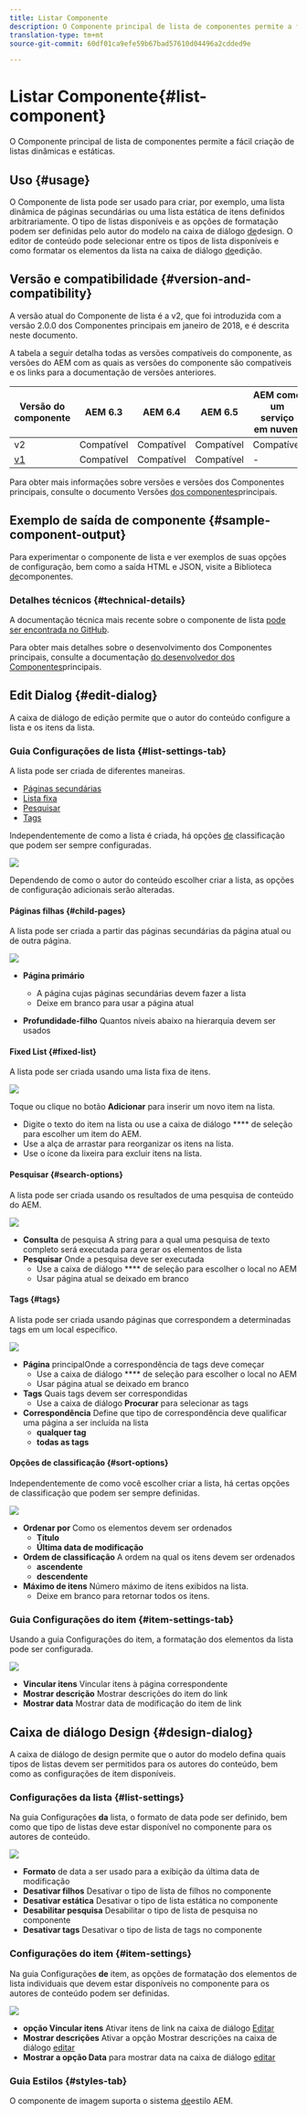 ```yaml
---
title: Listar Componente
description: O Componente principal de lista de componentes permite a fácil criação de listas dinâmicas e estáticas.
translation-type: tm+mt
source-git-commit: 60df01ca9efe59b67bad57610d04496a2cdded9e

---
```



# Listar Componente{#list-component}

O Componente principal de lista de componentes permite a fácil criação de listas dinâmicas e estáticas.

## Uso {#usage}

O Componente de lista pode ser usado para criar, por exemplo, uma lista dinâmica de páginas secundárias ou uma lista estática de itens definidos arbitrariamente. O tipo de listas disponíveis e as opções de formatação podem ser definidas pelo autor do modelo na caixa de diálogo [de](#design-dialog)design. O editor de conteúdo pode selecionar entre os tipos de lista disponíveis e como formatar os elementos da lista na caixa de diálogo [de](#edit-dialog)edição.

## Versão e compatibilidade {#version-and-compatibility}

A versão atual do Componente de lista é a v2, que foi introduzida com a versão 2.0.0 dos Componentes principais em janeiro de 2018, e é descrita neste documento.

A tabela a seguir detalha todas as versões compatíveis do componente, as versões do AEM com as quais as versões do componente são compatíveis e os links para a documentação de versões anteriores.

| Versão do componente | AEM 6.3 | AEM 6.4 | AEM 6.5 | AEM como um serviço em nuvem |
|--- |--- |--- |--- |---|
| v2 | Compatível | Compatível | Compatível | Compatível |
| [v1](list-v1.md) | Compatível | Compatível | Compatível | - |

Para obter mais informações sobre versões e versões dos Componentes principais, consulte o documento Versões [dos componentes](versions.md)principais.

## Exemplo de saída de componente {#sample-component-output}

Para experimentar o componente de lista e ver exemplos de suas opções de configuração, bem como a saída HTML e JSON, visite a Biblioteca [de](https://adobe.com/go/aem_cmp_library_list)componentes.

### Detalhes técnicos {#technical-details}

A documentação técnica mais recente sobre o componente de lista [pode ser encontrada no GitHub](https://adobe.com/go/aem_cmp_tech_list_v2).

Para obter mais detalhes sobre o desenvolvimento dos Componentes principais, consulte a documentação [do desenvolvedor dos Componentes](developing.md)principais.

## Edit Dialog {#edit-dialog}

A caixa de diálogo de edição permite que o autor do conteúdo configure a lista e os itens da lista.

### Guia Configurações de lista {#list-settings-tab}

A lista pode ser criada de diferentes maneiras.

* [Páginas secundárias](#child-pages)
* [Lista fixa](#fixed-list)
* [Pesquisar](#search-options)
* [Tags](#tags)

Independentemente de como a lista é criada, há opções [de](#sort-options) classificação que podem ser sempre configuradas.

![](assets/chlimage_1-38.png)

Dependendo de como o autor do conteúdo escolher criar a lista, as opções de configuração adicionais serão alteradas.

#### Páginas filhas {#child-pages}

A lista pode ser criada a partir das páginas secundárias da página atual ou de outra página.

![](assets/chlimage_1-39.png)

* **Página primário**
   * A página cujas páginas secundárias devem fazer a lista
   * Deixe em branco para usar a página atual

* **Profundidade-filho** Quantos níveis abaixo na hierarquia devem ser usados

#### Fixed List {#fixed-list}

A lista pode ser criada usando uma lista fixa de itens.

![](assets/chlimage_1-40.png)

Toque ou clique no botão **Adicionar** para inserir um novo item na lista.

* Digite o texto do item na lista ou use a caixa de diálogo **** de seleção para escolher um item do AEM.
* Use a alça de arrastar para reorganizar os itens na lista.
* Use o ícone da lixeira para excluir itens na lista.

#### Pesquisar {#search-options}

A lista pode ser criada usando os resultados de uma pesquisa de conteúdo do AEM.

![](assets/chlimage_1-41.png)

* **Consulta** de pesquisa A string para a qual uma pesquisa de texto completo será executada para gerar os elementos de lista
* **Pesquisar** Onde a pesquisa deve ser executada
   * Use a caixa de diálogo **** de seleção para escolher o local no AEM
   * Usar página atual se deixado em branco

#### Tags {#tags}

A lista pode ser criada usando páginas que correspondem a determinadas tags em um local específico.

![](assets/chlimage_1-42.png)

* **Página** principalOnde a correspondência de tags deve começar
   * Use a caixa de diálogo **** de seleção para escolher o local no AEM
   * Usar página atual se deixado em branco
* **Tags** Quais tags devem ser correspondidas
   * Use a caixa de diálogo **Procurar** para selecionar as tags
* **Correspondência** Define que tipo de correspondência deve qualificar uma página a ser incluída na lista
   * **qualquer tag**
   * **todas as tags**

#### Opções de classificação {#sort-options}

Independentemente de como você escolher criar a lista, há certas opções de classificação que podem ser sempre definidas.

![](assets/chlimage_1-43.png)

* **Ordenar por** Como os elementos devem ser ordenados
   * **Título**
   * **Última data de modificação**
* **Ordem de classificação** A ordem na qual os itens devem ser ordenados
   * **ascendente**
   * **descendente**
* **Máximo de itens** Número máximo de itens exibidos na lista.
   * Deixe em branco para retornar todos os itens.

### Guia Configurações do item {#item-settings-tab}

Usando a guia Configurações do item, a formatação dos elementos da lista pode ser configurada.

![](assets/chlimage_1-44.png)

* **Vincular itens** Vincular itens à página correspondente
* **Mostrar descrição** Mostrar descrições do item do link
* **Mostrar data** Mostrar data de modificação do item de link

## Caixa de diálogo Design {#design-dialog}

A caixa de diálogo de design permite que o autor do modelo defina quais tipos de listas devem ser permitidos para os autores do conteúdo, bem como as configurações de item disponíveis.

### Configurações da lista {#list-settings}

Na guia Configurações **da** lista, o formato de data pode ser definido, bem como que tipo de listas deve estar disponível no componente para os autores de conteúdo.

![](assets/chlimage_1-45.png)

* **Formato** de data a ser usado para a exibição da última data de modificação
* **Desativar filhos** Desativar o tipo de lista de filhos no componente
* **Desativar estática** Desativar o tipo de lista estática no componente
* **Desabilitar pesquisa** Desabilitar o tipo de lista de pesquisa no componente
* **Desativar tags** Desativar o tipo de lista de tags no componente

### Configurações do item {#item-settings}

Na guia Configurações **de** item, as opções de formatação dos elementos de lista individuais que devem estar disponíveis no componente para os autores de conteúdo podem ser definidas.

![](assets/chlimage_1-46.png)

* **opção Vincular itens** Ativar itens de link na caixa de diálogo [Editar](#edit-dialog)
* **Mostrar descrições** Ativar a opção Mostrar descrições na caixa de diálogo [editar](#edit-dialog)
* **Mostrar a opção Data** para mostrar data na caixa de diálogo [editar](#edit-dialog)

### Guia Estilos {#styles-tab}

O componente de imagem suporta o sistema [de](authoring.md#component-styling)estilo AEM.
